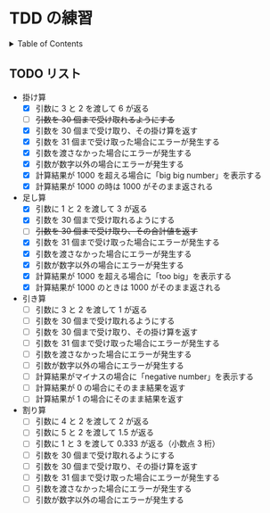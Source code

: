 # TDD の練習

<!-- START doctoc generated TOC please keep comment here to allow auto update -->
<!-- DON'T EDIT THIS SECTION, INSTEAD RE-RUN doctoc TO UPDATE -->
<details>
<summary>Table of Contents</summary>

- [TODO リスト](#todo-%E3%83%AA%E3%82%B9%E3%83%88)

</details>
<!-- END doctoc generated TOC please keep comment here to allow auto update -->

## TODO リスト

- 掛け算
  - [x] 引数に 3 と 2 を渡して 6 が返る
  - [ ] ~~引数を 30 個まで受け取れるようにする~~
  - [x] 引数を 30 個まで受け取り、その掛け算を返す
  - [x] 引数を 31 個まで受け取った場合にエラーが発生する
  - [x] 引数を渡さなかった場合にエラーが発生する
  - [x] 引数が数字以外の場合にエラーが発生する
  - [x] 計算結果が 1000 を超える場合に「big big number」を表示する
  - [x] 計算結果が 1000 の時は 1000 がそのまま返される
- 足し算
  - [x] 引数に 1 と 2 を渡して 3 が返る
  - [x] 引数を 30 個まで受け取れるようにする
  - [ ] ~~引数を 30 個まで受け取り、その合計値を返す~~
  - [x] 引数を 31 個まで受け取った場合にエラーが発生する
  - [x] 引数を渡さなかった場合にエラーが発生する
  - [x] 引数が数字以外の場合にエラーが発生する
  - [x] 計算結果が 1000 を超える場合に「too big」を表示する
  - [x] 計算結果が 1000 のときは 1000 がそのまま返される
- 引き算
  - [ ] 引数に 3 と 2 を渡して 1 が返る
  - [ ] 引数を 30 個まで受け取れるようにする
  - [ ] 引数を 30 個まで受け取り、その掛け算を返す
  - [ ] 引数を 31 個まで受け取った場合にエラーが発生する
  - [ ] 引数を渡さなかった場合にエラーが発生する
  - [ ] 引数が数字以外の場合にエラーが発生する
  - [ ] 計算結果がマイナスの場合に「negative number」を表示する
  - [ ] 計算結果が 0 の場合にそのまま結果を返す
  - [ ] 計算結果が 1 の場合にそのまま結果を返す
- 割り算
  - [ ] 引数に 4 と 2 を渡して 2 が返る
  - [ ] 引数に 5 と 2 を渡して 1.5 が返る
  - [ ] 引数に 1 と 3 を渡して 0.333 が返る（小数点 3 桁）
  - [ ] 引数を 30 個まで受け取れるようにする
  - [ ] 引数を 30 個まで受け取り、その掛け算を返す
  - [ ] 引数を 31 個まで受け取った場合にエラーが発生する
  - [ ] 引数を渡さなかった場合にエラーが発生する
  - [ ] 引数が数字以外の場合にエラーが発生する
